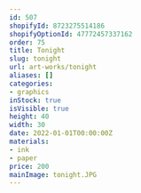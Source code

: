 ```yaml
---
id: 507
shopifyId: 8723275514186
shopifyOptionId: 47772457337162
order: 75
title: Tonight
slug: tonight
url: art-works/tonight
aliases: []
categories:
- graphics
inStock: true
isVisible: true
height: 40
width: 30
date: 2022-01-01T00:00:00Z
materials:
- ink
- paper
price: 200
mainImage: tonight.JPG
---
```

